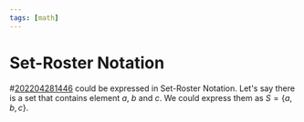 ```yaml
---
tags: [math]
---
```


# Set-Roster Notation

#[202204281446](202204281446.md) could be expressed in Set-Roster Notation. Let's say there is
a set that contains element $a$, $b$ and $c$. We could express them as $S = \{a,
b, c\}$.
